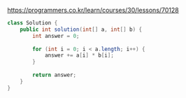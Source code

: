 https://programmers.co.kr/learn/courses/30/lessons/70128

```java
class Solution {
    public int solution(int[] a, int[] b) {
        int answer = 0;
        
        for (int i = 0; i < a.length; i++) {
            answer += a[i] * b[i];
        }
        
        return answer;
    }
}
```
